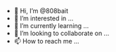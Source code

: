 - 👋 Hi, I’m @808bait
- 👀 I’m interested in ...
- 🌱 I’m currently learning ...
- 💞️ I’m looking to collaborate on ...
- 📫 How to reach me ...

<!---
808bait/808bait is a ✨ special ✨ repository because its `README.md` (this file) appears on your GitHub profile.
You can click the Preview link to take a look at your changes.
--->
